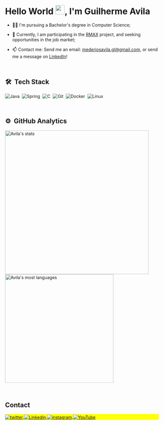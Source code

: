 <h1 align="left">Hello World <img src="https://em-content.zobj.net/source/microsoft-teams/363/waving-hand_1f44b.png" height="30px">, I'm Guilherme Avila</h1>

- 👨‍💻 I'm pursuing a Bachelor's degree in Computer Science;

- 🔭 Currently, I am participating in the [RMAX](https://github.com/RMax-UVA) project, and seeking opportunities in the job market;

- 📫 Contact me: Send me an email: mederiosavila.gl@gmail.com, or send me a message on [LinkedIn](https://www.linkedin.com/in/avila-dev/)!

<br>

## 🛠 &nbsp;Tech Stack

![Java](https://img.shields.io/badge/-Java-0F161B?style=flat-square&logo=java)&nbsp;
![Spring](https://img.shields.io/badge/-Spring-0F161B?style=flat-square&logo=spring&logoColor=white)&nbsp;
![C](https://img.shields.io/badge/-Language-0F161B?style=flat-square&logo=c&logoColor=white)&nbsp;
![Git](https://img.shields.io/badge/-Git-0F161B?style=flat-square&logo=git)&nbsp;
![Docker](https://img.shields.io/badge/-Docker-0F161B?style=flat-square&logo=docker)&nbsp;
![Linux](https://img.shields.io/badge/-Linux-0F161B?style=flat-square&logo=linux)&nbsp;

<br>

## ⚙️ &nbsp;GitHub Analytics

<p align="left">
<img width="470em" src="https://github-readme-stats.vercel.app/api?username=GM7Avila&show_icons=true&theme=nord" alt="Avila's stats"/>
<img width="355em" src="https://github-readme-stats.vercel.app/api/top-langs/?username=GM7Avila&layout=compact&theme=nord" alt="Avila's most languages"/>
</p>


<br>


## Contact

<p align="left" style="background:yellow">
<a href="https://twitter.com/gavila_dev" target="_blank">
 <img align="center" src="https://img.shields.io/badge/-Twitter-4287f5?style=flat-square&logo=twitter&logoColor=white";
 alt="twitter"/>
</a> 
<a href="https://www.linkedin.com/in/avila-dev/" target="_blank">
  <img align="center" src="https://img.shields.io/badge/-Linkedin-033c96?style=flat-square&logo=linkedin&logoColor=white";
 alt="Linkedin"/>
</a>
<a href="https://www.instagram.com/avila_developer/" target="_blank">
 <img align="center" src="https://img.shields.io/badge/-Instagram-ba1a5f?style=flat-square&logo=instagram&logoColor=white";
 alt="instagram"/>
</a>
<a href="https://www.youtube.com/channel/UCIPEVT1ZBezrixDAxEoaUZA" target="_blank">
 <img align="center" src="https://img.shields.io/badge/-YouTube-d90404?style=flat-square&logo=youtube&logoColor=white";
 alt="YouTube"/>
</a>
</p>
